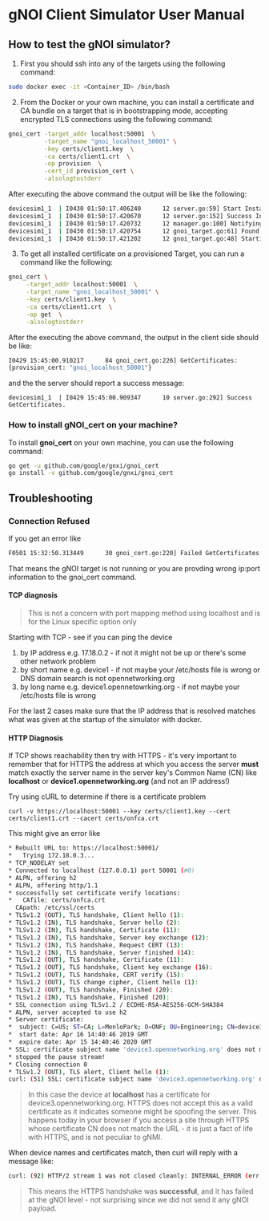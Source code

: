 # gNOI Client Simulator User Manual

## How to test the gNOI simulator? 
1. First you should  ssh into any of the targets using the following command:
```bash
sudo docker exec -it <Container_ID> /bin/bash
```

2. From the Docker or your own machine, you can install  a certificate and CA bundle on a target that is in bootstrapping mode, accepting encrypted TLS connections using the following command:
```bash
gnoi_cert -target_addr localhost:50001  \
          -target_name "gnoi_localhost_50001" \
          -key certs/client1.key  \
          -ca certs/client1.crt  \
          -op provision  \
          -cert_id provision_cert \
          -alsologtostderr
```


After executing the above command the output will be like the following:
```bash
devicesim1_1  | I0430 01:50:17.406240      12 server.go:59] Start Install request.
devicesim1_1  | I0430 01:50:17.420670      12 server.go:152] Success Install request.
devicesim1_1  | I0430 01:50:17.420732      12 manager.go:100] Notifying for: 1 Certificates and 1 CA Certificates.
devicesim1_1  | I0430 01:50:17.420754      12 gnoi_target.go:61] Found Credentials, setting Provisioned state.
devicesim1_1  | I0430 01:50:17.421202      12 gnoi_target.go:48] Starting gNOI server.
```

3. To get all installed certificate on a provisioned Target, you can run a command like the following:
```bash
gnoi_cert \
     -target_addr localhost:50001  \
     -target_name "gnoi_localhost_50001" \
     -key certs/client1.key  \
     -ca certs/client1.crt  \
     -op get  \
     -alsologtostderr
```

After the executing the above command, the output in the client side should be like: 
```bash
I0429 15:45:00.910217      84 gnoi_cert.go:226] GetCertificates:
{provision_cert: "gnoi_localhost_50001"}
```

and the the server should report a success message: 
```
devicesim1_1  | I0429 15:45:00.909347      10 server.go:292] Success GetCertificates.
```

### How to install gNOI_cert on your machine? 
To install **gnoi_cert** on your own machine, you can use the following command: 
```bash
go get -u github.com/google/gnxi/gnoi_cert
go install -v github.com/google/gnxi/gnoi_cert
```

## Troubleshooting

### Connection Refused
If you get an error like
```bash
F0501 15:32:50.313449      30 gnoi_cert.go:220] Failed GetCertificates:rpc error: code = Unavailable desc = all SubConns are in TransientFailure, latest connection error: connection error: desc = "transport: Error while dialing dial tcp 127.0.0.1:50001: connect: connection refused"
```
That means the gNOI target is not running or you are provding wrong ip:port information to the gnoi_cert command. 


#### TCP diagnosis
> This is not a concern with port mapping method using localhost and is for 
> the Linux specific option only

Starting with TCP - see if you can ping the device
1. by IP address e.g. 17.18.0.2 - if not it might not be up or there's some
   other network problem
2. by short name e.g. device1 - if not maybe your /etc/hosts file is wrong or
   DNS domain search is not opennetworking.org
3. by long name e.g. device1.opennetowrking.org - if not maybe your /etc/hosts
   file is wrong

For the last 2 cases make sure that the IP address that is resolved matches what
was given at the startup of the simulator with docker.

#### HTTP Diagnosis
If TCP shows reachability then try with HTTPS - it's very important to remember
that for HTTPS the address at which you access the server **must** match exactly
the server name in the server key's Common Name (CN) like __localhost__ or
__device1.opennetworking.org__ (and not an IP address!)

Try using cURL to determine if there is a certificate problem
```
curl -v https://localhost:50001 --key certs/client1.key --cert certs/client1.crt --cacert certs/onfca.crt
```
This might give an error like
```bash
* Rebuilt URL to: https://localhost:50001/
*   Trying 172.18.0.3...
* TCP_NODELAY set
* Connected to localhost (127.0.0.1) port 50001 (#0)
* ALPN, offering h2
* ALPN, offering http/1.1
* successfully set certificate verify locations:
*   CAfile: certs/onfca.crt
  CApath: /etc/ssl/certs
* TLSv1.2 (OUT), TLS handshake, Client hello (1):
* TLSv1.2 (IN), TLS handshake, Server hello (2):
* TLSv1.2 (IN), TLS handshake, Certificate (11):
* TLSv1.2 (IN), TLS handshake, Server key exchange (12):
* TLSv1.2 (IN), TLS handshake, Request CERT (13):
* TLSv1.2 (IN), TLS handshake, Server finished (14):
* TLSv1.2 (OUT), TLS handshake, Certificate (11):
* TLSv1.2 (OUT), TLS handshake, Client key exchange (16):
* TLSv1.2 (OUT), TLS handshake, CERT verify (15):
* TLSv1.2 (OUT), TLS change cipher, Client hello (1):
* TLSv1.2 (OUT), TLS handshake, Finished (20):
* TLSv1.2 (IN), TLS handshake, Finished (20):
* SSL connection using TLSv1.2 / ECDHE-RSA-AES256-GCM-SHA384
* ALPN, server accepted to use h2
* Server certificate:
*  subject: C=US; ST=CA; L=MenloPark; O=ONF; OU=Engineering; CN=device3.opennetworking.org
*  start date: Apr 16 14:40:46 2019 GMT
*  expire date: Apr 15 14:40:46 2020 GMT
* SSL: certificate subject name 'device3.opennetworking.org' does not match target host name 'localhost'
* stopped the pause stream!
* Closing connection 0
* TLSv1.2 (OUT), TLS alert, Client hello (1):
curl: (51) SSL: certificate subject name 'device3.opennetworking.org' does not match target host name 'localhost'
```

> In this case the device at __localhost__ has a certificate for
> device3.opennetworking.org. HTTPS does not accept this as a valid certificate
> as it indicates someone might be spoofing the server. This happens today in
> your browser if you access a site through HTTPS whose certificate CN does not
> match the URL - it is just a fact of life with HTTPS, and is not peculiar to gNMI.

When device names and certificates match, then curl will reply with a message like:
```bash
curl: (92) HTTP/2 stream 1 was not closed cleanly: INTERNAL_ERROR (err 2)
```

> This means the HTTPS handshake was __successful__, and it has failed at the
> gNOI level - not surprising since we did not send it any gNOI payload.

